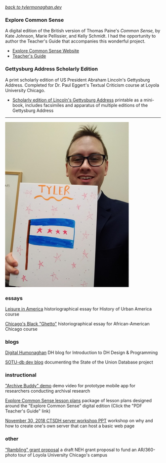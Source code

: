 *[back to tylermonaghan.dev](index.md)*

### Explore Common Sense
A digital edition of the British version of Thomas Paine's *Common Sense,* by Kate Johnson, Marie Pellissier, and Kelly Schmidt. I had the opportunity to author the Teacher's Guide that accompanies this wonderful project.
- [Explore Common Sense Website](http://explorecommonsense.com)
- [Teacher's Guide](http://explorecommonsense.com/files/original/38314501a25ab0d085beefd635aef247.pdf)

### Gettysburg Address Scholarly Edition
A print scholarly edition of US President Abraham Lincoln's Gettysburg Address. Completed for Dr. Paul Eggert's Textual Criticism course at Loyola University Chicago.
- [Scholarly edition of Lincoln's Gettysburg Address](docs/Lincoln-Gettysburg-scholarly-ed-by-TMonaghan.pdf) printable as a mini-book, includes facsimiles and apparatus of multiple editions of the Gettysburg Address
------
![Tyler looking over the top of a foamboard drawing of the Chicago flag with the word "TYLER" on top in orange marker](img/chiflagpic-400w.jpg)

### essays

[ Leisure in America](docs/LeisureInAmerica.pdf) historiographical essay for History of Urban America course

[ Chicago's Black "Ghetto"](docs/Chicago-Ghetto-historiography.pdf) historiographical essay for African-American Chicago course

### blogs

[Digital Humonaghan](https://dh400monaghan.wordpress.com/) DH blog for Introduction to DH Design & Programming

[SOTU-db dev blog](http://blog.sotu-db.com/) documenting the State of the Union Database project

### instructional

["Archive Buddy" demo](https://youtu.be/-juLrUvyT34) demo video for prototype mobile app for researchers conducting archival research

[Explore Common Sense lesson plans](http://explorecommonsense.com/educators) package of lesson plans designed around the "Explore Common Sense" digital edition (Click the "PDF Teacher's Guide" link)

[November 30, 2018 CTSDH server workshop PPT](humanities-server-workshop.pptx) workshop on why and how to create one's own server that can host a basic web page

### other
["Rambling" grant proposal](docs/rambling-grant-proposal.pdf) a draft NEH grant proposal to fund an AR/360-photo tour of Loyola University Chicago's campus